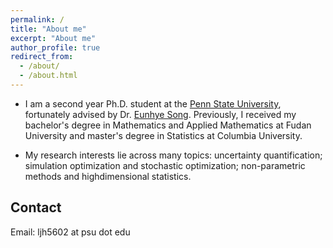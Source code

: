 ```yaml
---
permalink: /
title: "About me"
excerpt: "About me"
author_profile: true
redirect_from: 
  - /about/
  - /about.html
---
```


* I am a second year Ph.D. student at the [Penn State University](www.ime.psu.edu), fortunately advised by Dr. [Eunhye Song](https://sites.google.com/view/eunhyesongphd/home). Previously, I received my bachelor's degree in Mathematics and Applied Mathematics at Fudan University and master's degree in Statistics at Columbia University.

* My research interests lie across many topics: uncertainty quantification; simulation optimization and stochastic optimization; non-parametric methods and highdimensional statistics.

## Contact
Email: ljh5602 at psu dot edu
